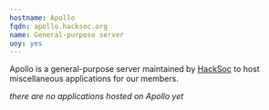 ```yaml
---
hostname: Apollo
fqdn: apollo.hacksoc.org
name: General-purpose server
uoy: yes
---
```


Apollo is a general-purpose server maintained by [HackSoc](https://www.hacksoc.org) to host miscellaneous applications for our members.

*there are no applications hosted on Apollo yet*